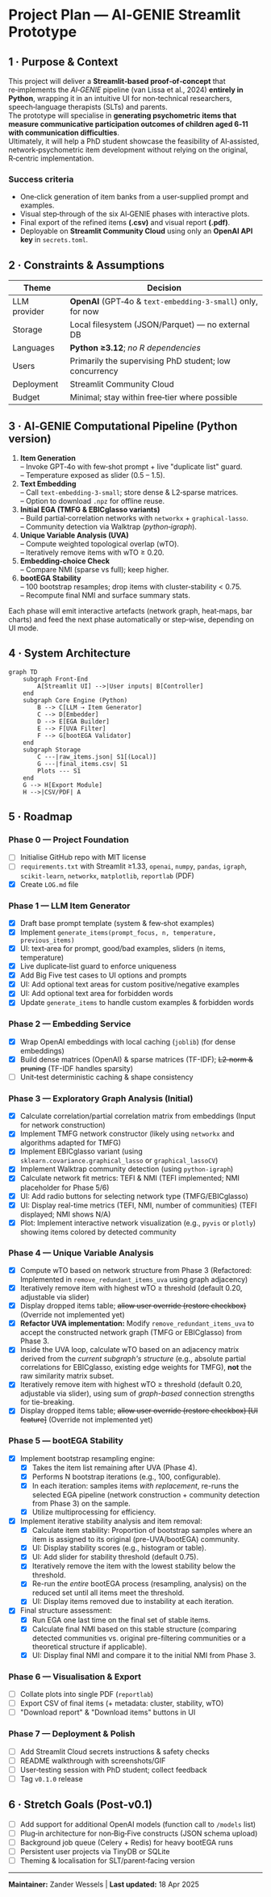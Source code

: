 # Project Plan — **AI‑GENIE Streamlit Prototype**

## 1 · Purpose & Context
This project will deliver a **Streamlit‑based proof‑of‑concept** that re‑implements the *AI‑GENIE* pipeline (van Lissa et al., 2024) **entirely in Python**, wrapping it in an intuitive UI for non‑technical researchers, speech‑language therapists (SLTs) and parents.  
The prototype will specialise in **generating psychometric items that measure communicative participation outcomes of children aged 6‑11 with communication difficulties**.  
Ultimately, it will help a PhD student showcase the feasibility of AI‑assisted, network‑psychometric item development without relying on the original, R‑centric implementation.

### Success criteria
- One‑click generation of item banks from a user‑supplied prompt and examples.  
- Visual step‑through of the six AI‑GENIE phases with interactive plots.  
- Final export of the refined items **(.csv)** and visual report **(.pdf)**.  
- Deployable on **Streamlit Community Cloud** using only an **OpenAI API key** in `secrets.toml`.

## 2 · Constraints & Assumptions
| Theme | Decision |
|-------|----------|
| LLM provider | **OpenAI** (GPT‑4o & `text-embedding-3-small`) only, for now |
| Storage | Local filesystem (JSON/Parquet) — no external DB |
| Languages | **Python ≥3.12**; *no R dependencies* |
| Users | Primarily the supervising PhD student; low concurrency |
| Deployment | Streamlit Community Cloud |
| Budget | Minimal; stay within free‑tier where possible |

## 3 · AI‑GENIE Computational Pipeline (Python version)
1. **Item Generation**  
   – Invoke GPT‑4o with few‑shot prompt + live "duplicate list" guard.  
   – Temperature exposed as slider (0.5 – 1.5).
2. **Text Embedding**  
   – Call `text-embedding-3-small`; store dense & L2‑sparse matrices.  
   – Option to download `.npz` for offline reuse.
3. **Initial EGA (TMFG & EBICglasso variants)**  
   – Build partial‑correlation networks with `networkx` + `graphical‑lasso`.  
   – Community detection via Walktrap (*python‑igraph*).
4. **Unique Variable Analysis (UVA)**  
   – Compute weighted topological overlap (wTO).  
   – Iteratively remove items with wTO ≥ 0.20.
5. **Embedding‑choice Check**  
   – Compare NMI (sparse vs full); keep higher.
6. **bootEGA Stability**  
   – 100 bootstrap resamples; drop items with cluster‑stability < 0.75.  
   – Recompute final NMI and surface summary stats.

Each phase will emit interactive artefacts (network graph, heat‑maps, bar charts) and feed the next phase automatically or step‑wise, depending on UI mode.

## 4 · System Architecture
```mermaid
graph TD
    subgraph Front‑End
        A[Streamlit UI] -->|User inputs| B[Controller]
    end
    subgraph Core Engine (Python)
        B --> C[LLM ⇢ Item Generator]
        C --> D[Embedder]
        D --> E[EGA Builder]
        E --> F[UVA Filter]
        F --> G[bootEGA Validator]
    end
    subgraph Storage
        C ---|raw_items.json| S1[(Local)]
        G ---|final_items.csv| S1
        Plots --- S1
    end
    G --> H[Export Module]
    H -->|CSV/PDF| A
```

## 5 · Roadmap
### Phase 0 — Project Foundation
- [ ] Initialise GitHub repo with MIT license
- [ ] `requirements.txt` with Streamlit ≥1.33, `openai`, `numpy`, `pandas`, `igraph`, `scikit‑learn`, `networkx`, `matplotlib`, `reportlab` (PDF)
- [x] Create `LOG.md` file

### Phase 1 — LLM Item Generator
- [x] Draft base prompt template (system & few‑shot examples)
- [x] Implement `generate_items(prompt_focus, n, temperature, previous_items)`
- [x] UI: text‑area for prompt, good/bad examples, sliders (n items, temperature)
- [x] Live duplicate‑list guard to enforce uniqueness
- [x] Add Big Five test cases to UI options and prompts
- [x] UI: Add optional text areas for custom positive/negative examples
- [x] UI: Add optional text area for forbidden words
- [x] Update `generate_items` to handle custom examples & forbidden words

### Phase 2 — Embedding Service
- [x] Wrap OpenAI embeddings with local caching (`joblib`) (for dense embeddings)
- [x] Build dense matrices (OpenAI) & sparse matrices (TF-IDF); ~~L2‑norm & pruning~~ (TF-IDF handles sparsity)
- [ ] Unit‑test deterministic caching & shape consistency

### Phase 3 — Exploratory Graph Analysis (Initial)
- [x] Calculate correlation/partial correlation matrix from embeddings (Input for network construction)
- [x] Implement TMFG network constructor (likely using `networkx` and algorithms adapted for TMFG)
- [x] Implement EBICglasso variant (using `sklearn.covariance.graphical_lasso` or `graphical_lassoCV`)
- [x] Implement Walktrap community detection (using `python-igraph`)
- [x] Calculate network fit metrics: TEFI & NMI (TEFI implemented; NMI placeholder for Phase 5/6)
- [x] UI: Add radio buttons for selecting network type (TMFG/EBICglasso)
- [x] UI: Display real-time metrics (TEFI, NMI, number of communities) (TEFI displayed; NMI shows N/A)
- [x] Plot: Implement interactive network visualization (e.g., `pyvis` or `plotly`) showing items colored by detected community

### Phase 4 — Unique Variable Analysis
- [x] Compute wTO based on network structure from Phase 3 (Refactored: Implemented in `remove_redundant_items_uva` using graph adjacency)
- [x] Iteratively remove item with highest wTO ≥ threshold (default 0.20, adjustable via slider)
- [x] Display dropped items table; ~~allow user override (restore checkbox)~~ (Override not implemented yet)
- [x] **Refactor UVA implementation:** Modify `remove_redundant_items_uva` to accept the constructed network graph (TMFG or EBICglasso) from Phase 3.
- [x] Inside the UVA loop, calculate wTO based on an adjacency matrix derived from the *current subgraph's structure* (e.g., absolute partial correlations for EBICglasso, existing edge weights for TMFG), **not** the raw similarity matrix subset.
- [x] Iteratively remove item with highest wTO ≥ threshold (default 0.20, adjustable via slider), using sum of *graph-based* connection strengths for tie-breaking.
- [x] Display dropped items table; ~~allow user override (restore checkbox) [UI feature]~~ (Override not implemented yet)

### Phase 5 — bootEGA Stability
- [x] Implement bootstrap resampling engine:
    - [x] Takes the item list remaining after UVA (Phase 4).
    - [x] Performs N bootstrap iterations (e.g., 100, configurable).
    - [x] In each iteration: samples items *with replacement*, re-runs the selected EGA pipeline (network construction + community detection from Phase 3) on the sample.
    - [x] Utilize multiprocessing for efficiency.
- [x] Implement iterative stability analysis and item removal:
    - [x] Calculate item stability: Proportion of bootstrap samples where an item is assigned to its original (pre-UVA/bootEGA) community.
    - [x] UI: Display stability scores (e.g., histogram or table).
    - [x] UI: Add slider for stability threshold (default 0.75).
    - [x] Iteratively remove the item with the lowest stability below the threshold.
    - [x] Re-run the *entire* bootEGA process (resampling, analysis) on the reduced set until all items meet the threshold.
    - [x] UI: Display items removed due to instability at each iteration.
- [x] Final structure assessment:
    - [x] Run EGA one last time on the final set of stable items.
    - [x] Calculate final NMI based on this stable structure (comparing detected communities vs. original pre-filtering communities or a theoretical structure if applicable).
    - [x] UI: Display final NMI and compare it to the initial NMI from Phase 3.

### Phase 6 — Visualisation & Export
- [ ] Collate plots into single PDF (`reportlab`)
- [ ] Export CSV of final items (+ metadata: cluster, stability, wTO)
- [ ] "Download report" & "Download items" buttons in UI

### Phase 7 — Deployment & Polish
- [ ] Add Streamlit Cloud secrets instructions & safety checks
- [ ] README walkthrough with screenshots/GIF
- [ ] User‑testing session with PhD student; collect feedback
- [ ] Tag `v0.1.0` release

## 6 · Stretch Goals (Post‑v0.1)
- [ ] Add support for additional OpenAI models (function call to `/models` list)
- [ ] Plug‑in architecture for non‑Big‑Five constructs (JSON schema upload)
- [ ] Background job queue (Celery + Redis) for heavy bootEGA runs
- [ ] Persistent user projects via TinyDB or SQLite
- [ ] Theming & localisation for SLT/parent‑facing version

---

**Maintainer:** Zander Wessels | **Last updated:** 18 Apr 2025
